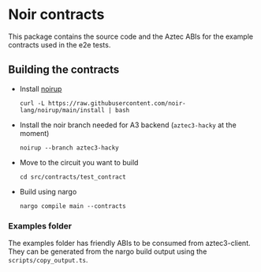 # Noir contracts

This package contains the source code and the Aztec ABIs for the example contracts used in the e2e tests.

## Building the contracts

- Install [noirup](https://github.com/noir-lang/noirup)
  ```
  curl -L https://raw.githubusercontent.com/noir-lang/noirup/main/install | bash
  ```
- Install the noir branch needed for A3 backend (`aztec3-hacky` at the moment)
  ```
  noirup --branch aztec3-hacky
  ```
- Move to the circuit you want to build
  ```
  cd src/contracts/test_contract
  ```
- Build using nargo
  ```
  nargo compile main --contracts
  ```

### Examples folder

The examples folder has friendly ABIs to be consumed from aztec3-client. They can be generated from the nargo build output using the `scripts/copy_output.ts`.
